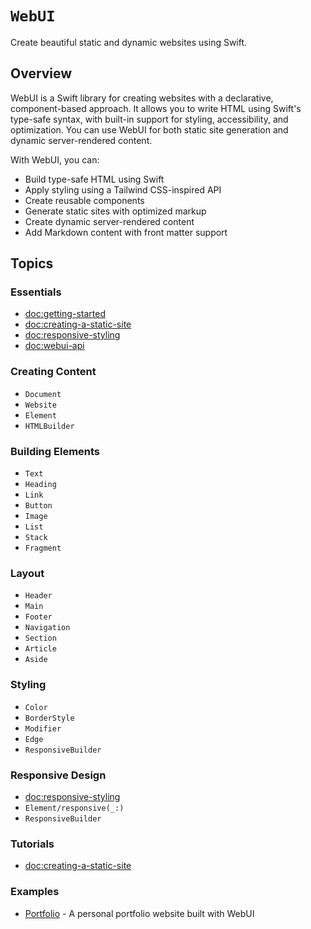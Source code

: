 # ``WebUI``

Create beautiful static and dynamic websites using Swift.

## Overview

WebUI is a Swift library for creating websites with a declarative, component-based approach. It allows you to write HTML using Swift's type-safe syntax, with built-in support for styling, accessibility, and optimization. You can use WebUI for both static site generation and dynamic server-rendered content.

With WebUI, you can:
- Build type-safe HTML using Swift
- Apply styling using a Tailwind CSS-inspired API
- Create reusable components
- Generate static sites with optimized markup
- Create dynamic server-rendered content
- Add Markdown content with front matter support

## Topics

### Essentials

- <doc:getting-started>
- <doc:creating-a-static-site>
- <doc:responsive-styling>
- <doc:webui-api>

### Creating Content

- ``Document``
- ``Website``
- ``Element``
- ``HTMLBuilder``

### Building Elements

- ``Text``
- ``Heading``
- ``Link``
- ``Button``
- ``Image``
- ``List``
- ``Stack``
- ``Fragment``

### Layout

- ``Header``
- ``Main``
- ``Footer``
- ``Navigation``
- ``Section``
- ``Article``
- ``Aside``

### Styling

- ``Color``
- ``BorderStyle``
- ``Modifier``
- ``Edge``
- ``ResponsiveBuilder``

### Responsive Design

- <doc:responsive-styling>
- ``Element/responsive(_:)``
- ``ResponsiveBuilder``

### Tutorials

- <doc:creating-a-static-site>

### Examples

- [Portfolio](https://github.com/maclong9/portfolio) - A personal portfolio website built with WebUI
